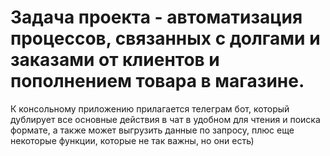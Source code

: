 # Задача проекта - автоматизация процессов, связанных с долгами и заказами от клиентов и пополнением товара в магазине.
К консольному приложению прилагается телеграм бот, который дублирует все основные действия в чат в удобном для чтения и поиска формате,
а также может выгрузить данные по запросу, плюс еще некоторые функции, которые не так важны, но они есть)
